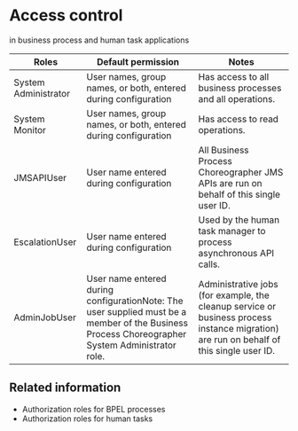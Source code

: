 # Access control
in business process and human task applications

| Roles                | Default permission                                                                                                                              | Notes                                                                                                                                    |
|----------------------|-------------------------------------------------------------------------------------------------------------------------------------------------|------------------------------------------------------------------------------------------------------------------------------------------|
| System Administrator | User names, group names, or both, entered during configuration                                                                                  | Has access to all business processes and all operations.                                                                                 |
| System Monitor       | User names, group names, or both, entered during configuration                                                                                  | Has access to read operations.                                                                                                           |
| JMSAPIUser           | User name entered during configuration                                                                                                          | All Business Process Choreographer JMS APIs are run on behalf of this single user ID.                                                    |
| EscalationUser       | User name entered during configuration                                                                                                          | Used by the human task manager to process asynchronous API calls.                                                                        |
| AdminJobUser         | User name entered during configurationNote: The user supplied must be a member of the Business Process Choreographer System Administrator role. | Administrative jobs (for example, the cleanup service or business process instance migration) are run  on behalf of this single user ID. |

## Related information

- Authorization roles for BPEL processes
- Authorization roles for human tasks